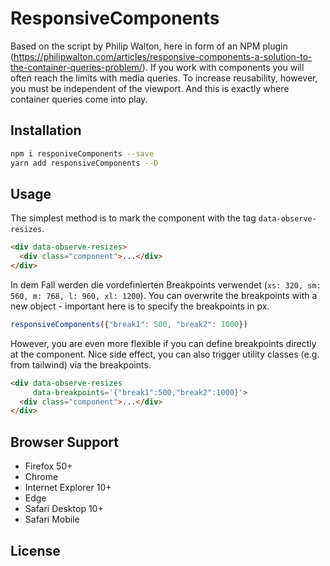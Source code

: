 # ResponsiveComponents

Based on the script by Philip Walton, here in form of an NPM plugin (https://philipwalton.com/articles/responsive-components-a-solution-to-the-container-queries-problem/). If you work with components you will often reach the limits with media queries. To increase reusability, however, you must be independent of the viewport. And this is exactly where container queries come into play.

## Installation
```bash
npm i responiveComponents --save
yarn add responsiveComponents --D
```

## Usage
The simplest method is to mark the component with the tag `data-observe-resizes`.

```html
<div data-observe-resizes>
  <div class="component">...</div>
</div>
```
In dem Fall werden die vordefinierten Breakpoints verwendet (`xs: 320, sm: 560, m: 768, l: 960, xl: 1200`). You can overwrite the breakpoints with a new object - important here is to specify the breakpoints in px.

```js
responsiveComponents({"break1": 500, "break2": 1000})
```

However, you are even more flexible if you can define breakpoints directly at the component. Nice side effect, you can also trigger utility classes (e.g. from tailwind) via the breakpoints.

```html
<div data-observe-resizes
     data-breakpoints='{"break1":500,"break2":1000}'>
  <div class="component">...</div>
</div>
```

## Browser Support
- Firefox 50+
- Chrome
- Internet Explorer 10+ 
- Edge 
- Safari Desktop 10+
- Safari Mobile

## License